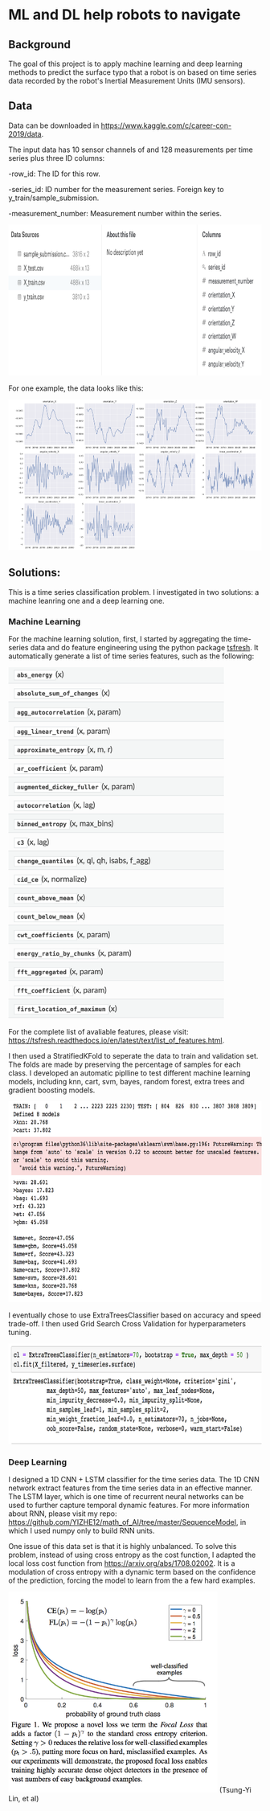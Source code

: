 # ML and DL help robots to navigate

## Background
The goal of this project is to apply machine learning and deep learning methods to predict the surface typo that a robot is on based on time series data recorded by the robot's Inertial Measurement Units (IMU sensors).

## Data
Data can be downloaded in https://www.kaggle.com/c/career-con-2019/data.

The input data has 10 sensor channels of and 128 measurements per time series plus three ID columns:

-row_id: The ID for this row.

-series_id: ID number for the measurement series. Foreign key to y_train/sample_submission.

-measurement_number: Measurement number within the series.

<img src = images/raw_data.png height = 300>

For one example, the data looks like this:

<img src = images/exp.png height = 300>


## Solutions:
This is a time series classification problem. I investigated in two solutions: a machine leanring one and a deep learning one.

### Machine Learning
For the machine learning solution, first, I started by aggregating the time-series data and do feature engineering using the python package [tsfresh](https://tsfresh.readthedocs.io/en/latest/). It automatically generate a list of time series features, such as the following:

<img src = images/features.png height = 700>

For the complete list of avaliable features, please visit: https://tsfresh.readthedocs.io/en/latest/text/list_of_features.html.

I then used a StratifiedKFold to seperate the data to train and validation set. The folds are made by preserving the percentage of samples for each class. I developed an automatic piplline to test different machine learning models, including knn, cart, svm, bayes, random forest, extra trees and gradient boosting models. 

<img src = images/models.png height = 400>

I eventually chose to use ExtraTreesClassifier based on accuracy and speed trade-off. I then used Grid Search Cross Validation for hyperparameters tuning.

<img src = images/tune.png height = 200>

### Deep Learning
I designed a 1D CNN + LSTM classifier for the time series data. The 1D CNN network extract features from the time series data in an effective manner. The LSTM layer, which is one time of recurrent neural networks can be used to further capture temporal dynamic features. For more information about RNN, please visit my repo: https://github.com/YIZHE12/math_of_AI/tree/master/SequenceModel, in which I used numpy only to build RNN units. 

One issue of this data set is that it is highly unbalanced. To solve this problem, instead of using cross entropy as the cost function, I adapted the local loss cost function from https://arxiv.org/abs/1708.02002. It is a modulation of cross entropy with a dynamic term based on the confidence of the prediction, forcing the model to learn from the a few hard examples.

<img src = images/focal_loss.png height = 400> (Tsung-Yi Lin, et al)









